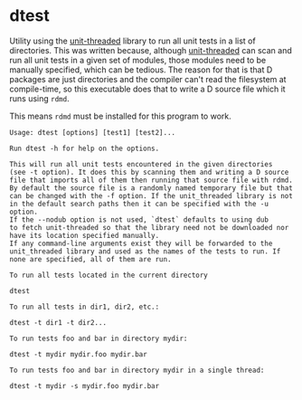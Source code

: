 dtest
=============

Utility using the
[unit-threaded](https://github.com/atilaneves/unit-threaded) library
to run all unit tests in a list of directories. This was written
because, although
[unit-threaded](https://github.com/atilaneves/unit-threaded) can scan
and run all unit tests in a given set of modules, those modules need
to be manually specified, which can be tedious. The reason for that is
that D packages are just directories and the compiler can't read the
filesystem at compile-time, so this executable does that to write a D
source file which it runs using `rdmd`.

This means `rdmd` must be installed for this program to work.

    Usage: dtest [options] [test1] [test2]...

    Run dtest -h for help on the options.

    This will run all unit tests encountered in the given directories
    (see -t option). It does this by scanning them and writing a D source
    file that imports all of them then running that source file with rdmd.
    By default the source file is a randomly named temporary file but that
    can be changed with the -f option. If the unit_threaded library is not
    in the default search paths then it can be specified with the -u option.
    If the --nodub option is not used, `dtest` defaults to using dub
    to fetch unit-threaded so that the library need not be downloaded nor
    have its location specified manually.
    If any command-line arguments exist they will be forwarded to the
    unit_threaded library and used as the names of the tests to run. If
    none are specified, all of them are run.

    To run all tests located in the current directory

    dtest

    To run all tests in dir1, dir2, etc.:

    dtest -t dir1 -t dir2...

    To run tests foo and bar in directory mydir:

    dtest -t mydir mydir.foo mydir.bar

    To run tests foo and bar in directory mydir in a single thread:

    dtest -t mydir -s mydir.foo mydir.bar
